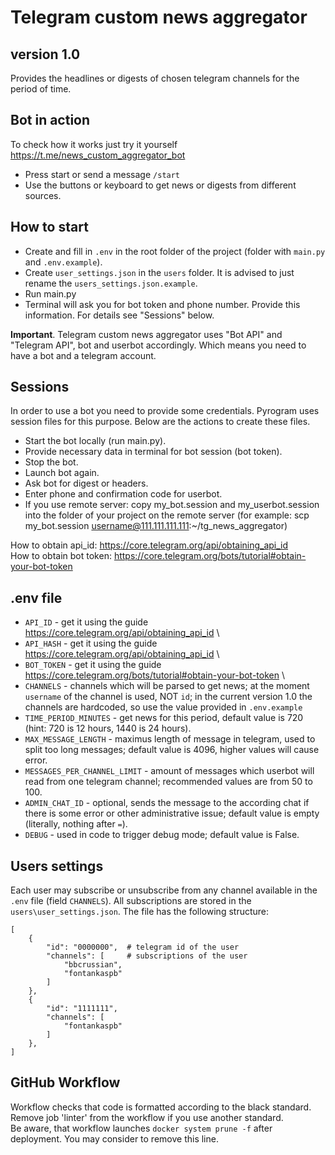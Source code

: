 # Telegram custom news aggregator
## version 1.0
Provides the headlines or digests of chosen telegram channels for the period of time.

## Bot in action
To check how it works just try it yourself https://t.me/news_custom_aggregator_bot
- Press start or send a message `/start`
- Use the buttons or keyboard to get news or digests from different sources.

## How to start
- Create and fill in `.env` in the root folder of the project (folder with `main.py` and `.env.example`).
- Create `user_settings.json` in the `users` folder. It is advised to just rename the `users_settings.json.example`.
- Run main.py
- Terminal will ask you for bot token and phone number. Provide this information. For details see "Sessions" below.

**Important**. Telegram custom news aggregator uses "Bot API" and "Telegram API", bot and userbot accordingly. Which means you need to have a bot and a telegram account.

## Sessions
In order to use a bot you need to provide some credentials. Pyrogram uses session files for this purpose. Below are the actions to create these files.
- Start the bot locally (run main.py).
- Provide necessary data in terminal for bot session (bot token).
- Stop the bot.
- Launch bot again.
- Ask bot for digest or headers.
- Enter phone and confirmation code for userbot.
- If you use remote server: copy my_bot.session and my_userbot.session into the folder of your project on the remote server (for example: scp my_bot.session username@111.111.111.111:~/tg_news_aggregator)

How to obtain api_id: https://core.telegram.org/api/obtaining_api_id \
How to obtain bot token: https://core.telegram.org/bots/tutorial#obtain-your-bot-token

## .env file
- `API_ID` - get it using the guide https://core.telegram.org/api/obtaining_api_id \
- `API_HASH` - get it using the guide https://core.telegram.org/api/obtaining_api_id \
- `BOT_TOKEN` - get it using the guide https://core.telegram.org/bots/tutorial#obtain-your-bot-token \
- `CHANNELS` - channels which will be parsed to get news; at the moment `username` of the channel is used, NOT `id`; in the current version 1.0 the channels are hardcoded, so use the value provided in `.env.example`
- `TIME_PERIOD_MINUTES` - get news for this period, default value is 720 (hint: 720 is 12 hours, 1440 is 24 hours).
- `MAX_MESSAGE_LENGTH` - maximus length of message in telegram, used to split too long messages; default value is 4096, higher values will cause error.
- `MESSAGES_PER_CHANNEL_LIMIT` - amount of messages which userbot will read from one telegram channel; recommended values are from 50 to 100.
- `ADMIN_CHAT_ID` - optional, sends the message to the according chat if there is some error or other administrative issue; default value is empty (literally, nothing after `=`).
- `DEBUG` - used in code to trigger debug mode; default value is False.


## Users settings
Each user may subscribe or unsubscribe from any channel available in the `.env` file (field `CHANNELS`).
All subscriptions are stored in the `users\user_settings.json`. The file has the following structure:
```
[
    {
        "id": "0000000",  # telegram id of the user
        "channels": [     # subscriptions of the user
            "bbcrussian",
            "fontankaspb"
        ]
    },
    {
        "id": "1111111",
        "channels": [
            "fontankaspb"
        ]
    },
]
```

## GitHub Workflow
Workflow checks that code is formatted according to the black standard. Remove job 'linter' from the workflow if you use another standard.\
Be aware, that workflow launches `docker system prune -f` after deployment. You may consider to remove this line.